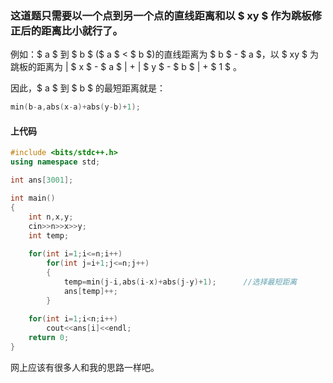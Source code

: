 ### 这道题只需要以一个点到另一个点的直线距离和以 $ xy $ 作为跳板修正后的距离比小就行了。
例如：$ a $ 到 $ b $ ($ a $ < $ b $)的直线距离为 $ b $ - $ a $，以 $ xy $ 为跳板的距离为 | $ x $ - $ a $ | + | $ y $ - $ b $ | + $ 1 $ 。

因此，$ a $ 到 $ b $ 的最短距离就是：
```cpp
min(b-a,abs(x-a)+abs(y-b)+1);
```

#### 上代码
```cpp
#include <bits/stdc++.h>
using namespace std;

int ans[3001];

int main()
{
	int n,x,y;
	cin>>n>>x>>y;
	int temp;
	
	for(int i=1;i<=n;i++)
		for(int j=i+1;j<=n;j++)
		{
			temp=min(j-i,abs(i-x)+abs(j-y)+1);		//选择最短距离
			ans[temp]++;
		}
	
	for(int i=1;i<n;i++)
		cout<<ans[i]<<endl;
	return 0;
}
```
网上应该有很多人和我的思路一样吧。